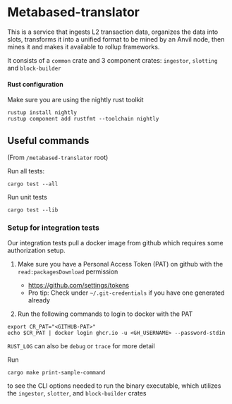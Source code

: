 # Metabased-translator

This is a service that ingests L2 transaction data, organizes the data into slots, transforms it into a unified format to be mined by an Anvil node, then mines it and makes it available to rollup frameworks.

It consists of a `common` crate and 3 component crates: `ingestor`, `slotting` and `block-builder`

#### Rust configuration

Make sure you are using the nightly rust toolkit

```
rustup install nightly
rustup component add rustfmt --toolchain nightly
```

## Useful commands

(From `/metabased-translator` root)

Run all tests:

```
cargo test --all
```

Run unit tests

```
cargo test --lib
```

### Setup for integration tests

Our integration tests pull a docker image from github which requires some authorization setup.

1. Make sure you have a Personal Access Token (PAT) on github with the `read:packagesDownload` permission
   - https://github.com/settings/tokens
   - Pro tip: Check under `~/.git-credentials` if you have one generated already

2. Run the following commands to login to docker with the PAT

```
export CR_PAT="<GITHUB-PAT>"
echo $CR_PAT | docker login ghcr.io -u <GH_USERNAME> --password-stdin
```

`RUST_LOG` can also be `debug` or `trace` for more detail

Run

```
cargo make print-sample-command
```

to see the CLI options needed to run the binary executable, which utilizes the `ingestor`, `slotter`, and `block-builder` crates